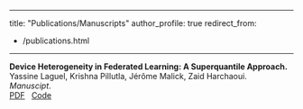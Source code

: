 <!-- ---
layout: archive
title: "Publications/Manuscripts"
permalink: /publications/
author_profile: true
--- -->
---
title: "Publications/Manuscripts"
author_profile: true
redirect_from:
  - /publications.html
---

**Device Heterogeneity in Federated Learning: A Superquantile Approach.**  
Yassine Laguel, Krishna Pillutla, Jérôme Malick, Zaid Harchaoui.  
*Manuscipt*.  
[PDF](https://arxiv.org/pdf/2002.11223.pdf) &nbsp;
[Code](https://github.com/krishnap25/simplicial-fl)

<!--
{% if author.googlescholar %}
  You can also find my articles on <u><a href="{{author.googlescholar}}">my Google Scholar profile</a>.</u>
{% endif %}

{% include base_path %}

{% for post in site.publications reversed %}
  {% include archive-single.html %}
{% endfor %} -->
